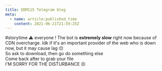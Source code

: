 ```yaml
---
title: EDM115 Telegram blog
meta:
  - name: article:published_time
    content: 2021-06-21T21:59:25Z
---
```


#storytime :warning: everyone ! The bot is **extremely slow** right now because of CDN overcharge. Idk if it's an important provider of the web who is down now, but it may cause lag :pensive:  
So ask to download, then go do something else  
Come back after to grab your file  
I'M SORRY FOR THE DISTURBANCE :persevere:
